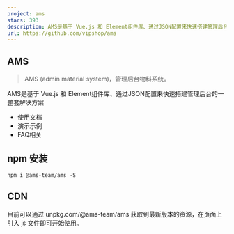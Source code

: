 ```yaml
---
project: ams
stars: 393
description: AMS是基于 Vue.js 和 Element组件库、通过JSON配置来快速搭建管理后台的一整套前端解决方案
url: https://github.com/vipshop/ams
---
```


AMS
---

> AMS (admin material system)，管理后台物料系统。

AMS是基于 Vue.js 和 Element组件库、通过JSON配置来快速搭建管理后台的一整套解决方案

-   使用文档
-   演示示例
-   FAQ相关

npm 安装
------

```
npm i @ams-team/ams -S
```

CDN
---

目前可以通过 unpkg.com/@ams-team/ams 获取到最新版本的资源，在页面上引入 js 文件即可开始使用。

<!-- 引入ams库 -->
<script src\="https://unpkg.com/@ams-team/ams/lib/ams.js"\></script\>

快速开始
----

AMS的核心思想是通过规范数据接口的数据结构，再用类JSON的格式配置对应的 `区块` 和 `资源`，即可渲染成有UI和数据交互的前端界面。

### 第一步，注册资源

ams.resource('demoRes', { // ”demoRes“为资源名
    api: {
        prefix: 'https://easy-mock.com/mock/5a0023effbbb09615044cb82/', // 接口前缀
        update: 'update', // 更新表单数据，值为更新接口的path，和接口前缀组成最终请求的url
        read: 'read', // 读取表单数据，值为读取接口的path
    },
    fields: { // 字段
        id: { // “id”为字段名
            type: 'text', // 字段类型
            label: '文本' // 该字段显示在页面的文本标签
        },
        testRate: {
            type: 'rate',
            label: '评分'
        },
        testTextarea: {
            type: 'textarea',
            label: '评语'
        }
    }
})

### packages目录本地开发调试

npm run dev

### 第二步，注册区块

ams.block('demo', { // “demo”为区块名
    type: 'form', // 区块类型，“form”代表表单类型
    ctx: 'edit', // 状态，“edit”代表为可编辑
    resource: 'demoRes', // 该区块挂载的资源
    operations: { // 操作
        submit: { // 操作触发的事件名
            type: 'button', // 操作类型
            label: '提交' // 操作按钮显示的文案
        }
    },
    events: { // 事件流
        init: '@read', // “read”是内置的读取数据操作
        submit: '@update' // “update”是内置的更新数据操作
    }
});

### 第三步，渲染区块

// 渲染名字为“demo”的区块
ams.render('demo')

尝试AMS的最简单的方式是使用JSRUN上的官方入门Demo。你可以在浏览器新标签页中打开它，跟着例子学习一些基础用法。

### packages本地开发调试

```
npm run dev
```

浏览器支持
-----

现代浏览器 及 Internet Explorer 10+。

1.0版本规划
-------

> 通过 `1.0` 版本调整，希望把ams的配置的更加精简，希望解决一些设计不规范或者在实践中反馈不合理的地方，解决已知的痛点，敬请期待。点击查看1.0版本规划详情>>

本地开发
----

npm install
npm run build
npm run dev

开发团队
----

来自vip.com的开发者：

-   bfkkkd
-   w3cmark
-   wuzebin
-   EdwardQ

vip.com以外的开发者：

-   hodor-cn
-   ly525

社区互助
----

加入技术支持群，请扫二维码加“唯技术”老师咨询（添加时请备注“AMS”）

LICENSE
-------

Apache 2.0
